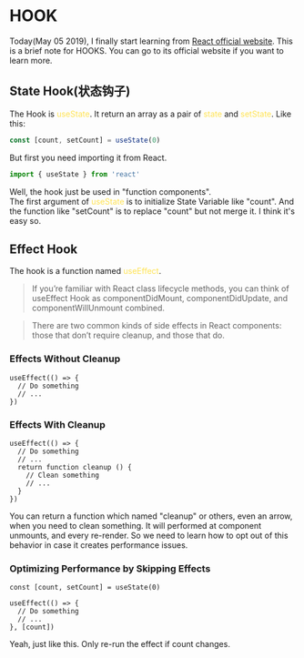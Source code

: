 # HOOK
Today(May 05 2019), I finally start learning from [React official website](https://react.docschina.org/). This is a brief note for HOOKS. You can go to its official website if you want to learn more. 

## State Hook(状态钩子)
The Hook is <font color=#ffe353>useState</font>. It return an array as a pair of <font color=#ffe353>state</font> and <font color=#ffe353> setState</font>. Like this:
``` js
const [count, setCount] = useState(0)
```
But first you need importing it from React.
```js
import { useState } from 'react'
```
Well, the hook just be used in "function components". <br />
The first argument of <font color=#ffe353>useState</font> is to initialize State Variable like "count". And the function like "setCount" is to replace "count" but not merge it. I think it's easy so.

## Effect Hook
The hook is a function named <font color=#ffe353>useEffect</font>. 
> If you’re familiar with React class lifecycle methods, you can think of useEffect Hook as componentDidMount, componentDidUpdate, and componentWillUnmount combined.

>There are two common kinds of side effects in React components: those that don’t require cleanup, and those that do.

### Effects Without Cleanup
```JS
useEffect(() => {
  // Do something
  // ...
})
```

### Effects With Cleanup
```JS
useEffect(() => {
  // Do something
  // ...
  return function cleanup () {
    // Clean something
    // ...
  }
})
```
You can return a function which named "cleanup" or others, even an arrow, when you need to clean something. It will performed at component unmounts, and every re-render. So we need to learn how to opt out of this behavior in case it creates performance issues.

### Optimizing Performance by Skipping Effects
```JS
const [count, setCount] = useState(0)

useEffect(() => {
  // Do something
  // ...
}, [count])
```
Yeah, just like this. Only re-run the effect if count changes.
